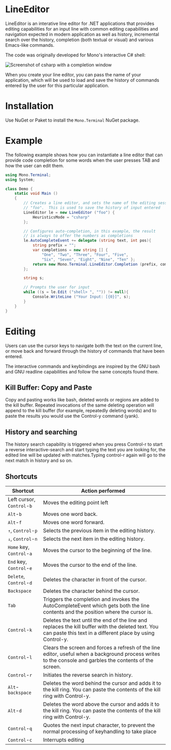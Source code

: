 # LineEditor

LineEditor is an interative line editor for .NET applications that provides
editing capabilities for an input line with common editing capabilities and
navigation expected in modern application as well as history, incremental
search over the history, completion (both textual or visual) and various 
Emacs-like commands.

The code was originally developed for Mono's interactive C# shell:

![Screenshot of csharp with a completion window](https://github.com/mono/LineEditor/blob/master/LineEditor/csharp.png)

When you create your line editor, you can pass the name of your application, 
which will be used to load and save the history of commands entered by the user
for this particular application.

# Installation

Use NuGet or Paket to install the `Mono.Terminal` NuGet package.

# Example

The following example shows how you can instantiate a line editor that
can provide code completion for some words when the user presses TAB
and how the user can edit them. 

```csharp
using Mono.Terminal;
using System;

class Demo {
    static void Main ()
    {
        // Creates a line editor, and sets the name of the editing session to
        // "foo".  This is used to save the history of input entered
        LineEditor le = new LineEditor ("foo") {
            HeuristicsMode = "csharp"
        };

        // Configures auto-completion, in this example, the result
        // is always to offer the numbers as completions
        le.AutoCompleteEvent += delegate (string text, int pos){
            string prefix = "";
            var completions = new string [] { 
                "One", "Two", "Three", "Four", "Five", 
                "Six", "Seven", "Eight", "Nine", "Ten" };
            return new Mono.Terminal.LineEditor.Completion (prefix, completions);
        };

        string s;

        // Prompts the user for input
        while ((s = le.Edit ("shell> ", "")) != null){
            Console.WriteLine ("Your Input: [{0}]", s);
        }
    }
}
```

# Editing

Users can use the cursor keys to navigate both the text on the current
line, or move back and forward through the history of commands that have
been entered. 

The interactive commands and keybindings are inspired by the GNU bash and
GNU readline capabilities and follow the same concepts found there.

## Kill Buffer: Copy and Paste
Copy and pasting works like bash, deleted words or regions are added to 
the kill buffer. Repeated invocations of the same deleting operation will
append to the kill buffer (for example, repeatedly deleting words) and to
paste the results you would use the Control-y command (yank).

## History and searching

The history search capability is triggered when you press 
Control-r to start a reverse interactive-search
and start typing the text you are looking for, the edited line will
be updated with matches.Typing control-r again will go to the next
match in history and so on.

## Shortcuts

| Shortcut                 | Action performed                                |
| ------------------------ | ----------------------------------------------- |
|Left cursor, `Control`-`b`|Moves the editing point left                     |
|`Alt`-`b`                 |Moves one word back.                             |
|`Alt`-`f`                 |Moves one word forward.                          |
|`↑`, `Control`-`p`        |Selects the previous item in the editing history.|
|`↓`, `Control`-`n`        |Selects the next item in the editing history.    |
|`Home` key, `Control`-`a` |Moves the cursor to the beginning of the line.   |
|`End` key, `Control`-`e`  |Moves the cursor to the end of the line.         |
|`Delete`, `Control`-`d`   |Deletes the character in front of the cursor.    |
|`Backspace`               |Deletes the character behind the cursor.         |
|`Tab`                     |Triggers the completion and invokes the AutoCompleteEvent which gets both the line contents and the position where the cursor is.|
|`Control`-`k`             |Deletes the text until the end of the line and replaces the kill buffer with the deleted text. You can paste this text in a different place by using Control-y.|
|`Control`-`l`             |Clears the screen and forces a refresh of the line editor, useful when a background process writes to the console and garbles the contents of the screen.|
|`Control`-`r`             |Initiates the reverse search in history.         |
|`Alt`-`backspace`         |Deletes the word behind the cursor and adds it to the kill ring. You can paste the contents of the kill ring with Control-y.|
|`Alt`-`d`                 |Deletes the word above the cursor and adds it to the kill ring.  You can paste the contents of the kill ring with Control-y.|
|`Control`-`q`             |Quotes the next input character, to prevent the normal processing of keyhandling to take place|
|`Control`-`c`             |Interrupts editing                               |

